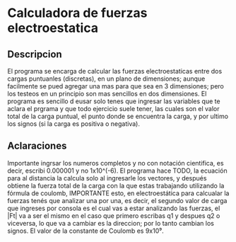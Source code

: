 # Calculadora de fuerzas electroestatica
## Descripcion
El programa se encarga de calcular las fuerzas electroestaticas entre dos cargas puntuanles (discretas), en un plano de dimensiones; 
aunque facilmente se pued agregar una mas para que sea en 3 dimensiones; pero los testeos en un principio son mas sencillos en dos dimensiones.
El programa es sencillo d eusar solo tenes que ingresar las variables que te aclara el prgrama y que todo ejercicio suele tener, las cuales son el valor total de la carga puntual,
el punto donde se encuentra la carga, y por ultimo los signos (si la carga es positiva o negativa).

## Aclaraciones
Importante ingrsar los numeros completos y no con notación cientifica, es decir, escribi 0.000001 y no 1x10^(-6). El programa hace TODO, la ecuación para al distancia la calcula solo
al ingresarle los vectores, y después obtiene la fuerza total de la carga con la que estas trabajando utilizando la fórmula de coulomb, IMPORTANTE esto, en electroestática para calcualar
la fuerzas tenés que analizar una por una, es decir, el segundo valor de carga que ingreses por consola es el cual vas a estar analizando las fuerzas, el |Ft| va a ser el mismo en el caso que primero escribas q1 y despues q2 o viceversa, lo que va a cambiar es la direccion; por lo tanto cambian los signos. El valor de la constante de Coulomb es 9x10⁹.
